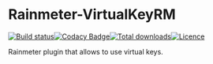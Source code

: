 # Rainmeter-VirtualKeyRM
[![Build status](https://ci.appveyor.com/api/projects/status/4byoewah8du3qpx0/branch/master?svg=true)](https://ci.appveyor.com/project/ozone10/rainmeter-virtualkeyrm/branch/master)[![Codacy Badge](https://api.codacy.com/project/badge/Grade/501f3fc336a64bbea1f604e613c48cfb)](https://www.codacy.com?utm_source=github.com&amp;utm_medium=referral&amp;utm_content=ozone10/Rainmeter-VirtualKeyRM&amp;utm_campaign=Badge_Grade)[![Total downloads](https://img.shields.io/github/downloads/ozone10/Rainmeter-VirtualKeyRM/total.svg)](https://github.com/ozone10/Rainmeter-VirtualKeyRM/releases)[![Licence](https://img.shields.io/github/license/ozone10/Rainmeter-VirtualKeyRM?color=9cf)](https://www.gnu.org/licenses/gpl-3.0.en.html)

Rainmeter plugin that allows to use virtual keys.
